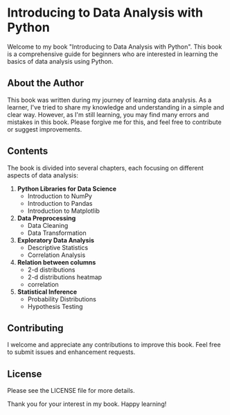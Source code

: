 # Introducing to Data Analysis with Python

Welcome to my book "Introducing to Data Analysis with Python". This book is a comprehensive guide for beginners who are interested in learning the basics of data analysis using Python.

## About the Author

This book was written during my journey of learning data analysis. As a learner, I've tried to share my knowledge and understanding in a simple and clear way. However, as I'm still learning, you may find many errors and mistakes in this book. Please forgive me for this, and feel free to contribute or suggest improvements.

## Contents

The book is divided into several chapters, each focusing on different aspects of data analysis:

1. **Python Libraries for Data Science**
   - Introduction to NumPy
   - Introduction to Pandas
   - Introduction to Matplotlib
2. **Data Preprocessing**
   - Data Cleaning
   - Data Transformation
3. **Exploratory Data Analysis**
   - Descriptive Statistics
   - Correlation Analysis
4. **Relation between columns**
   - 2-d distributions
   - 2-d distributions heatmap
   - correlation
5. **Statistical Inference**
   - Probability Distributions
   - Hypothesis Testing

## Contributing

I welcome and appreciate any contributions to improve this book. Feel free to submit issues and enhancement requests.

## License

Please see the LICENSE file for more details.

Thank you for your interest in my book. Happy learning!
